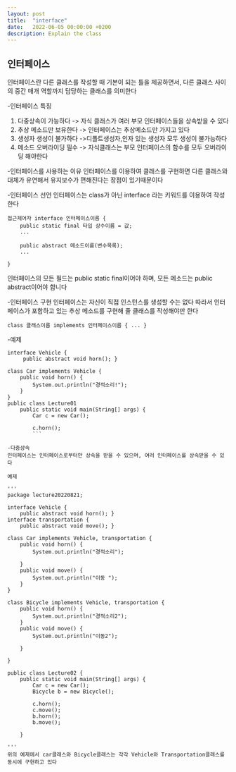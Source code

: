 ```yaml
---
layout: post
title:  "interface"
date:   2022-06-05 00:00:00 +0200
description: Explain the class
---
```

인터페이스
-------------------------------------------
인터페이스란 다른 클래스를 작성할 때 기본이 되는 틀을 제공하면서, 다른 클래스 사이의 중간 매개 역할까지 담당하는 클래스를 의미한다

-인터페이스 특징
1. 다중상속이 가능하다
    -> 자식 클래스가 여러 부모 인터페이스들을 상속받을 수 있다
2. 추상 메소드만 보유한다
    -> 인터페이스는 추상메소드만 가지고 있다
3. 생성자 생성이 불가하다
    ->디폴트생성자,인자 있는 생성자 모두 생성이 불가능하다
4. 메소드 오버라이딩 필수
    -> 자식클래스는 부모 인터페이스의 함수를 모두 오버라이딩 해야한다

-인터페이스를 사용하는 이유
인터페이스를 이용하여 클래스를 구현하면 다른 클래스와 대체가 유연해서 유지보수가 편해진다는 장점이 있기때문이다

-인터페이스 선언
인터페이스는 class가 아닌 interface 라는 키워드를 이용하여 작성한다
```
접근제어자 interface 인터페이스이름 {
    public static final 타입 상수이름 = 값;
    ...

    public abstract 메소드이름(변수목록);
    ...

}

```
인터페이스의 모든 필드는 public static final이어야 하며, 모든 메소드는 public abstract이어야 합니다

-인터페이스 구현
인터페이스는 자신이 직접 인스턴스를 생성할 수는 없다 따라서 인터페이스가 포함하고 있는 추상 메소드를 구현해 줄 클래스를 작성해야만 한다
```
class 클래스이름 implements 인터페이스이름 { ... }
```

-예제

```
interface Vehicle {
     public abstract void horn(); }

class Car implements Vehicle {
    public void horn() {
        System.out.println("경적소리!");
    }
}
public class Lecture01
    public static void main(String[] args) {
        Car c = new Car();
       
        c.horn();
        ```

-다중상속
인터페이스는 인터페이스로부터만 상속을 받을 수 있으며, 여러 인터페이스를 상속받을 수 있다

예제

'''
package lecture20220821;

interface Vehicle {
    public abstract void horn(); }
interface transportation {
    public abstract void move(); }

class Car implements Vehicle, transportation {
    public void horn() {
        System.out.println("경적소리");

    }
    public void move() {
        System.out.println("이동 ");
    }
}

class Bicycle implements Vehicle, transportation {
    public void horn() {
        System.out.println("경적소리2");
    }
    public void move() {
        System.out.println("이동2");

    }

}

public class Lecture02 {
    public static void main(String[] args) {
        Car c = new Car();
        Bicycle b = new Bicycle();

        c.horn();
        c.move();
        b.horn();
        b.move();

    }

'''
위의 예제에서 car클래스와 Bicycle클래스는 각각 Vehicle와 Transportation클래스를 동시에 구현하고 있다
